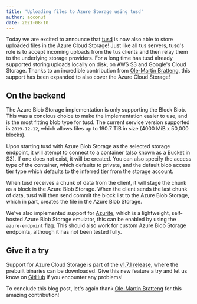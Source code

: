 ```yaml
---
title: 'Uploading files to Azure Storage using tusd'
author: acconut
date: 2021-08-10
---
```


Today we are excited to announce that [tusd](https://github.com/tus/tusd) is now also able to store uploaded files in the Azure Cloud Storage! Just like all tus servers, tusd's role is to accept incoming uploads from the tus clients and then relay them to the underlying storage providers. For a long time has tusd already supported storing uploads locally on disk, on AWS S3 and Google's Cloud Storage. Thanks to an incredible contribution from [Ole-Martin Bratteng](https://github.com/omBratteng), this support has been expanded to also cover the Azure Cloud Storage!

## On the backend

The Azure Blob Storage implementation is only supporting the Block Blob. This was a concious choice to make the implementation easier to use, and is the most fitting blob type for tusd. The current service version supported is `2019-12-12`, which allows files up to 190.7 TiB in size (4000 MiB x 50,000 blocks).

Upon starting tusd with Azure Blob Storage as the selected storage endpoint, it will atempt to connect to a container (also known as a Bucket in S3). If one does not exist, it will be created. You can also specify the access type of the container, which defaults to private, and the default blob access tier type which defaults to the inferred tier from the storage account.

When tusd receives a chunk of data from the client, it will stage the chunk as a block in the Azure Blob Storage. When the client sends the last chunk of data, tusd will then send commit the block list to the Azure Blob Storage, which in part, creates the file in the Azure Blob Storage.

We've also implemented support for [Azurite](https://github.com/Azure/Azurite), which is a lightweight, self-hosted Azure Blob Storage emulator, this can be enabled by using the `-azure-endpoint` flag. This should also work for custom Azure Blob Storage endpoints, although it has not been tested fully.

## Give it a try

Support for Azure Cloud Storage is part of the [v1.7.1 release](https://github.com/tus/tusd/releases/tag/v1.7.1), where the prebuilt binaries can be downloaded. Give this new feature a try and let us know on [GitHub](https://github.com/tus/tusd/issues) if you encounter any problems!

To conclude this blog post, let's again thank [Ole-Martin Bratteng](https://github.com/omBratteng) for this amazing contribution!
